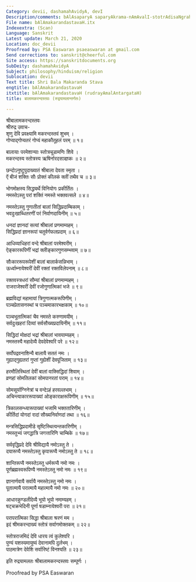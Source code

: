 ```yaml
---
Category: devii, dashamahAvidyA, devI
Description/comments: bAlAsaparyA saparyAkrama-nAmAvalI-stotrAdisaNgrahaH, rudrayAmala
File name: bAlAmakarandastavaH.itx
Indexextra: (Scan)
Language: Sanskrit
Latest update: March 21, 2020
Location: doc_devii
Proofread by: PSA Easwaran psaeaswaran at gmail.com
Send corrections to: sanskrit@cheerful.com
Site access: https://sanskritdocuments.org
SubDeity: dashamahAvidyA
Subject: philosophy/hinduism/religion
Sublocation: devii
Text title: Shri Bala Makaranda Stava
engtitle: bAlAmakarandastavaH
itxtitle: bAlAmakarandastavaH (rudrayAmalAntargataH)
title: बालामकरन्दस्तवः (रुद्रयामलान्तर्गतः)

---
```

  
 श्रीबालामकरन्दस्तवः   
श्रीरुद्र उवाच-  
शृणु देवि प्रवक्ष्यामि मकरन्दस्तवं शुभम् ।  
गोप्याद्गोप्यतरं गोप्यं महाकौतूहलं परम् ॥ १॥  
  
बालायाः परमेशान्याः स्तोत्रचूडामणिः शिवे ।  
मकरन्दस्य स्तोत्रस्य ऋषिर्नारदसञ्ज्ञकः ॥ २॥  
  
छन्दोऽनुष्टुपुदाख्यातं श्रीबाला देवता स्मृता ।  
ऐं बीजं शक्तिः सौः प्रोक्तं कीलकं क्लीं तथैव च ॥ ३॥  
  
भोगमोक्षस्य सिद्ध्यर्थे विनियोगः प्रकीर्तितः ।  
नमस्तेऽस्तु परां शक्तिं नमस्ते भक्तवत्सले ॥ ४॥  
  
नमस्तेऽस्तु गुणातीतां बालां सिद्धिप्रदाम्बिकाम् ।  
भवदुःखाब्धितरणीं परं निर्वाणदायिनीम् ॥ ५॥  
  
धनदां ज्ञानदां सत्यां श्रीबालां प्रणमाम्यहम् ।  
सिद्धिप्रदां ज्ञानरूपां चतुर्वर्गफलप्रदाम् ॥ ६॥  
  
आधिव्याधिहरां वन्दे श्रीबालां परमेश्वरीम् ।  
ऐङ्काररूपिणीं भद्रां क्लीङ्कारगुणसम्भवाम् ॥ ७॥  
  
सौःकाररूपरूपेशीं बालां बालार्कसन्निभाम् ।  
ऊर्ध्वाम्नायेश्वरीं देवीं रक्तां रक्तविलेपनाम् ॥ ८॥  
  
रक्तवस्त्रधरां सौम्यां श्रीबालां प्रणमाम्यहम् ।  
राजराजेश्वरीं देवीं रजोगुणात्मिकां भजे ॥ ९॥  
  
ब्रह्मविद्यां महामायां त्रिगुणात्मकरूपिणीम् ।  
पञ्चप्रेतासनस्थां च पञ्चमाकारभक्षकाम् ॥ १०॥  
  
पञ्चभूतात्मिकां चैव नमस्ते करुणामयीम् ।  
सर्वदुःखहरां दिव्यां सर्वसौख्यप्रदायिनीम् ॥ ११॥  
  
सिद्धिदां मोक्षदां भद्रां श्रीबालां भावयाम्यहम् ।  
नमस्तस्यै महादेव्यै देवदेवेश्वरि परे ॥ १२॥  
  
सर्वोपद्रवनाशिन्यै बालायै सततं नमः ।  
गुह्याद्गुह्यतरां गुप्तां गुह्येशीं देवपूजिताम् ॥ १३॥  
  
हरमौलिस्थितां देवीं बालां वाक्सिद्धिदां शिवाम् ।  
व्रणहां सोमतिलकां सोमपानरतां पराम् ॥ १४॥  
  
सोमसूर्याग्निनेत्रां च वन्देऽहं हरवल्लभाम् ।  
अचिन्त्याकाररूपाख्यां ओङ्काराक्षरूपिणीम् ॥ १५॥  
  
त्रिकालसन्ध्यारूपाख्यां भजामि भक्ततारिणीम् ।  
कीर्तिदां योगदां रादां सौख्यनिर्वाणदां तथा ॥ १६॥  
  
मन्त्रसिद्धिप्रदामीडे सृष्टिस्थित्यन्तकारिणीम् ।  
नमस्तुभ्यं जगद्धात्रि जगत्तारिणि चाम्बिके ॥ १७॥  
  
सर्ववृद्धिप्रदे देवि श्रीविद्यायै नमोऽस्तु ते ।  
दयारूप्यै नमस्तेऽस्तु कृपारूप्यै नमोऽस्तु ते ॥ १८॥  
  
शान्तिरूप्यै नमस्तेऽस्तु धर्मरूप्यै नमो नमः ।  
पूर्णब्रह्मस्वरूपिण्यै नमस्तेऽस्तु नमो नमः ॥ १९॥  
  
ज्ञानार्णवायै सर्वायै नमस्तेऽस्तु नमो नमः ।  
पूतात्मायै परात्मायै महात्मायै नमो नमः ॥ २०॥  
  
आधारकुण्डलीदेव्यै भूयो भूयो नमाम्यहम् ।  
षट्चक्रभेदिनी पूर्णा षडाम्नायेश्वरी परा ॥ २१॥  
  
परापरात्मिका सिद्धा श्रीबाला श्ररणं मम ।  
इदं श्रीमकरन्दाख्यं स्तोत्रं सर्वागमोक्तकम् ॥ २२॥  
  
स्तोत्रराजमिदं देवि धारय त्वं कुलेश्वरि ।  
पुण्यं यशस्यमायुष्यं देवानामपि दुर्लभम् ।  
पाठमात्रेण देवेशि सर्वारिष्टं विनश्यति ॥ २३॥  
  
इति रुद्रयामलतः श्रीबालामकरन्दस्तवः सम्पूर्णः ।  
  
  
Proofread by PSA Easwaran   
  

